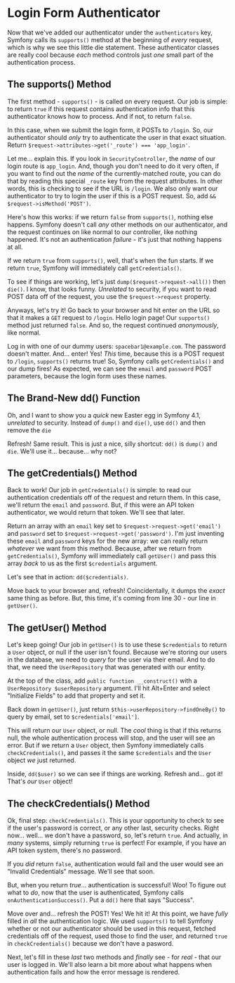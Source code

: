# Login Form Authenticator

Now that we've added our authenticator under the `authenticators` key, Symfony calls
its `supports()` method at the beginning of *every* request, which is why we see
this little die statement. These authenticator classes are really cool because *each*
method controls just *one* small part of the authentication process.

## The supports() Method

The first method - `supports()` - is called on every request. Our job is simple:
to return `true` if this request contains authentication info that this authenticator
knows how to process. And if not, to return `false`. 

In this case, when we submit the login form, it POSTs to `/login`. So, our authenticator
should *only* try to authenticate the user in that exact situation. Return
`$request->attributes->get('_route') === 'app_login'`.

Let me... explain this. If you look in `SecurityController`, the *name* of our login
route is `app_login`. And, though you don't need to do it very often, if you want
to find out the *name* of the currently-matched route, you can do that by reading
this special `_route` key from the request attributes. In other words, this is checking
to see if the URL is `/login`. We also only want our authenticator to try to login
the user if this is a POST request. So, add `&& $request->isMethod('POST')`.

Here's how this works: if we return `false` from `supports()`, nothing else happens.
Symfony doesn't call *any* other methods on our authenticator, and the request
continues on like normal to our controller, like nothing happened. It's not an
authentication *failure* - it's just that nothing happens at all.

If we return `true` from `supports()`, well, that's when the fun starts. If we return
`true`, Symfony will immediately call `getCredentials()`.

To see if things are working, let's just `dump($request->request->all())` then
`die()`. I know, that looks funny. *Unrelated* to security, if you want to read POST
data off of the request, you use the `$request->request` property.

Anyways, let's try it! Go back to your browser and hit enter on the URL so that it
makes a `GET` request to `/login`. Hello login page! Our `supports()` method just
returned `false`. And so, the request continued *anonymously*, like normal.

Log in with one of our dummy users: `spacebar1@example.com`. The password doesn't
matter. And... enter! Yes! *This* time, because this is a POST request to `/login`,
`supports()` returns true! So, Symfony calls `getCredentials()` and our dump fires!
As expected, we can see the `email` and `password` POST parameters, because the login
form uses these names.

## The Brand-New dd() Function

Oh, and I want to show you a *quick* new Easter egg in Symfony 4.1, *unrelated* to
security. Instead of `dump()` and `die()`, use `dd()` and then remove the `die`

Refresh! Same result. This is just a nice, silly shortcut: `dd()` is `dump()`
and `die`. We'll use it... because... why not?

## The getCredentials() Method

Back to work! Our job in `getCredentials()` is simple: to read our authentication
credentials off of the request and return them. In this case, we'll return the
`email` and `password`. But, if this were an API token authenticator, we would
return that token. We'll see that later.

Return an array with an `email` key set to `$request->request->get('email')`
and `password` set to `$request->request->get('password')`. I'm just inventing
these `email` and `password` keys for the new array: we can really return *whatever*
we want from this method. Because, after we return from `getCredentials()`, Symfony
will immediately call `getUser()` and pass this array *back* to us as the first
`$credentials` argument.

Let's see that in action: `dd($credentials)`.

Move back to your browser and, refresh! Coincidentally, it dumps the *exact*
same thing as before. But, this time, it's coming from line 30 - our line in `getUser()`.

## The getUser() Method

Let's keep going! Our job in `getUser()` is to use these `$credentials` to return
a `User` object, or null if the user isn't found. Because we're storing our users
in the database, we need to *query* for the user via their email. And to do that,
we need the `UserRepository` that was generated with our entity.

At the top of the class, add `public function __construct()` with a
`UserRepository $userRepository` argument. I'll hit Alt+Enter and select
"Initialize Fields" to add that property and set it.

Back down in `getUser()`, just return `$this->userRepository->findOneBy()` to
query by email, set to `$credentials['email']`.

This will return our `User` object, or null. The *cool* thing is that if this returns
null, the whole authentication process will stop, and the user will see an error.
But if we return a `User` object, then Symfony immediately calls `checkCredentials()`,
and passes it the same `$credentials` and the `User` object *we* just returned.

Inside, `dd($user)` so we can see if things are working. Refresh and... got it!
That's *our* `User` object!

## The checkCredentials() Method

Ok, final step: `checkCredentials()`. This is your opportunity to check to see if
the user's password is correct, or any other last, security checks. Right now...
well... we don't have a password, so, let's return `true`. And actually, in *many*
systems, simply returning `true` is perfect! For example, if you have an API token
system, there's no password.

If you *did* return `false`, authentication would fail and the user would see
an "Invalid Credentials" message. We'll see that soon.

But, when you return *true*... authentication is successful! Woo! To figure out
what to *do*, now that the user is authenticated, Symfony calls `onAuthenticationSuccess()`.
Put a `dd()` here that says "Success".

Move over and... refresh the POST! Yes! We hit it! At this point, we have *fully*
filled in *all* the authentication logic. We used `supports()` to tell Symfony
whether or not our authenticator should be used in this request, fetched credentials
off of the request, used those to find the user, and returned `true` in
`checkCredentials()` because we don't have a pasword.

Next, let's fill in these *last* two methods and *finally* see - for *real* - that
our user is logged in. We'll also learn a bit more about what happens when
authentication fails and how the error message is rendered.
